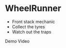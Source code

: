 # WheelRunner
 
- Front stack mechanic </br>
- Collect the tyres </br>
- Watch out the traps </br>

Demo Video </br>
